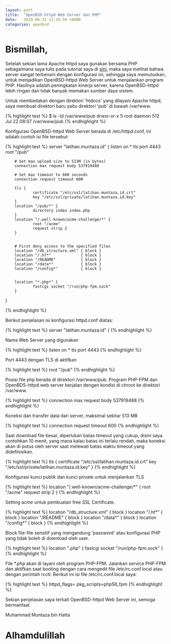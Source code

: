 ```yaml
---
layout: post
title:  "OpenBSD-httpd Web Server dan PHP"
date:   2019-08-31 12:26:56 +0800
categories: openbsd
---
```


# Bismillah,

Setelah sekian lama Apache httpd saya gunakan bersama PHP sebagaimana
saya tulis pada tutorial saya di [sini](https://www.muntaza.id/openbsd/2019/03/17/deploy-openbsd1.html), maka saya melihat bahwa server sangat terbenani dengan konfigurasi ini, sehingga saya memutuskan, untuk menjadikan OpenBSD-httpd Web Server untuk menjalankan program PHP. Hasilnya adalah peningkatan kinerja server, karena OpenBSD-httpd lebih ringan dan tidak banyak memakan sumber daya sistem.

Untuk membedakan dengan direktori 'htdocs' yang dilayani Apache httpd, saya membuat direktori baru yaitu direktori 'pub' di bawah /var/www.

{% highlight text %}
$ ls -ld /var/www/pub
drwxr-xr-x  5 root  daemon  512 Jul 22 08:07 /var/www/pub
{% endhighlight %}

Konfigurasi OpenBSD-httpd Web Server berada di /etc/httpd.conf, ini adalah contoh isi file tersebut:

{% highlight text %}
server "latihan.muntaza.id" {
        listen on * tls port 4443
        root "/pub"

        # Set max upload size to 513M (in bytes)
        connection max request body 537919488

        # Set max timeout to 600 seconds
        connection request timeout 600

        tls {
                certificate "/etc/ssl/latihan.muntaza.id.crt"
                key "/etc/ssl/private/latihan.muntaza.id.key"
        }
        location "/pub/*" {
                directory index index.php
        }
        location "/.well-known/acme-challenge/*" {
                root "/acme"
                request strip 2
        }


        # First deny access to the specified files
        location "/db_structure.xml" { block }
        location "/.ht*"             { block }
        location "/README"           { block }
        location "/data*"            { block }
        location "/config*"          { block }


        location "*.php*" {
                fastcgi socket "/run/php-fpm.sock"
        }
}

{% endhighlight %}

Berikut penjelasan isi konfigurasi httpd.conf diatas:

{% highlight text %}
server "latihan.muntaza.id" {
{% endhighlight %}

Nama Web Server yang digunakan

{% highlight text %}
        listen on * tls port 4443
{% endhighlight %}

Port 4443 dengan TLS di aktifkan

{% highlight text %}
        root "/pub"
{% endhighlight %}

Posisi file php berada di direktori /var/www/pub. Program PHP-FPM dan OpenBDS-httpd web server berjalan dengan kondisi di chroot ke direktori /var/www.

{% highlight text %}
        connection max request body 537919488
{% endhighlight %}

Koneksi dan transfer data dari server, maksimal sekitar 513 MB


{% highlight text %}
        connection request timeout 600
{% endhighlight %}

Saat download file besar, diperlukan batas timeout yang cukup, disini
saya contohkan 10 menit, yang mana kalau batas ini terlalu rendah,
maka koneksi akan di putus oleh server saat melewati batas waktu timeout yang
didefinisikan.


{% highlight text %}
        tls {
                certificate "/etc/ssl/latihan.muntaza.id.crt"
                key "/etc/ssl/private/latihan.muntaza.id.key"
        }
{% endhighlight %}

Konfigurasi kunci publik dan kunci private untuk menjalankan TLS

{% highlight text %}
        location "/.well-known/acme-challenge/*" {
                root "/acme"
                request strip 2
        }
{% endhighlight %}

Setting acme untuk pembuatan free SSL Certificate.


{% highlight text %}
        location "/db_structure.xml" { block }
        location "/.ht*"             { block }
        location "/README"           { block }
        location "/data*"            { block }
        location "/config*"          { block }
{% endhighlight %}

Block file-file sensitif yang mengandung 'password' atau konfigurasi PHP
yang tidak boleh di download oleh user.

{% highlight text %}
        location "*.php*" {
                fastcgi socket "/run/php-fpm.sock"
        }
{% endhighlight %}

File *.php akan di layani oleh program PHP-FPM. Jalankan service PHP-FPM dan aktifkan saat booting dengan cara mengedit file /etc/rc.conf.local atau dengan perintah rcctl. Berikut ini isi file /etc/rc.conf.local saya:

{% highlight text %}
httpd_flags=
pkg_scripts=php56_fpm
{% endhighlight %}

Sekian penjelasan saya terkait OpenBSD-httpd Web Server ini, semoga bermanfaat.


Muhammad Muntaza bin Hatta

# Alhamdulillah
